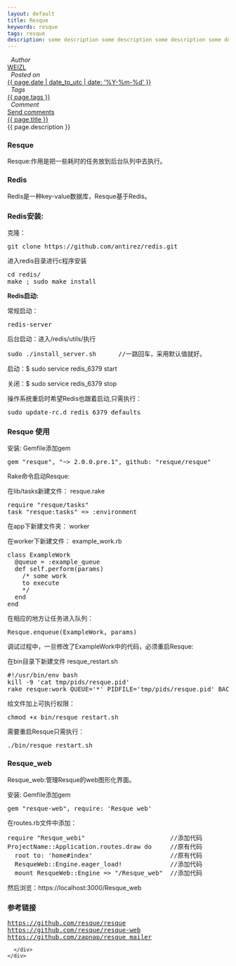 ```yaml
---
layout: default 
title: Resque
keywords: resque
tags: resque
description: some description some description some description some description
---
```

<div class="article-container">
  <div class="blog-info blog-margin-bottom"> 
    <div class="blog-item-head">
      <div class="blog-item-pencil">
        <i class="fa fa-file-text fa-2x"></i>
      </div>
      <div class="blog-item-author">
        <i class="fa fa-user">&nbsp;&nbsp;Author</i>
        <div class="author-link">
          <a href="/">WEIZL</a>
        </div> 
      </div>
      <div class="blog-item-clock">
        <i class="fa fa-clock-o">&nbsp;&nbsp;Posted on</i>
        <div class="clock-link">
          <a href="/">{{ page.date | date_to_utc | date: '%Y-%m-%d' }}</a>
        </div> 
      </div>
      <div class="blog-item-tags">
        <i class="fa fa-tags">&nbsp;&nbsp;Tags</i>
        <div class="tag-link">
          <a href="/">{{ page.tags }}</a>
        </div> 
      </div>
      <div class="blog-item-comment">
        <i class="fa fa-comment">&nbsp;&nbsp;Comment</i>
        <div class="comment-link">
          <a href="/">Send comments</a>
        </div> 
      </div>
    </div>
    <div class="blog-item-info blog-padding-bottom">
      <div class="blog-item-title"><a href="{{ page.url }}">{{ page.title }}</a></div>
      <div class="blog-item-description">
        {{ page.description }}
      </div>
      <div class="blog-item-content">
        <h3>Resque</h3>
        <p>Resque:作用是把一些耗时的任务放到后台队列中去执行。</p>
        <h3>Redis</h3>
        <p>Redis是一种key-value数据库，Resque基于Redis。</p>
        <h3>Redis安装:</h3>
        <p>克隆：</p>
<pre>
git clone https://github.com/antirez/redis.git
</pre>

<p>进入redis目录进行c程序安装</p>

<pre>
cd redis/ 
make ; sudo make install
</pre>

<p><b>Redis启动:</b></p>
<p>常规启动：</p>

<pre>
redis-server
</pre>

<p>后台启动：进入/redis/utils/执行</p>

<pre>
sudo ./install_server.sh      //一路回车，采用默认值就好。
</pre>

<p>启动：$ sudo service redis_6379 start</p>
<p>关闭：$ sudo service redis_6379 stop</p>
<p>操作系统重启时希望Redis也跟着启动,只需执行：</p>

<pre>
sudo update-rc.d redis_6379 defaults
</pre>

<h3>Resque 使用</h3>
<p>安装: Gemfile添加gem</p> 

<pre>
gem "resque", "~> 2.0.0.pre.1", github: "resque/resque"
</pre>

<p>Rake命令启动Resque:</p>
<p>在lib/tasks新建文件： resque.rake</p>

<pre>
require "resque/tasks" 
task "resque:tasks" => :environment
</pre>

<p>在app下新建文件夹： worker</p>
<p>在worker下新建文件： example_work.rb</p>

<pre>
class ExampleWork 
  @queue = :example_queue
  def self.perform(params)
    /* some work
    to execute 
    */
  end  
end 
</pre>

<p>在相应的地方让任务进入队列：</p>

<pre>
Resque.enqueue(ExampleWork, params)
</pre>

<p>调试过程中，一旦修改了ExampleWork中的代码，必须重启Resque:</p>
<p>在bin目录下新建文件 resque_restart.sh </p>

<pre>
#!/usr/bin/env bash
kill -9 'cat tmp/pids/resque.pid' 
rake resque:work QUEUE='*' PIDFILE='tmp/pids/resque.pid' BACKGROUND=yes
</pre>

<p>给文件加上可执行权限： </p>

<pre>
chmod +x bin/resque_restart.sh
</pre>

<p>需要重启Resque只需执行：</p>

<pre>
./bin/resque_restart.sh
</pre>

<h3>Resque_web</h3>
<p>Resque_web:管理Resque的web图形化界面。</p>
<p>安装: Gemfile添加gem</p>

<pre>
gem "resque-web", require: 'Resque_web' 
</pre>

<p>在routes.rb文件中添加：</p>

<pre>
require "Resque_webi"                       //添加代码
ProjectName::Application.routes.draw do     //原有代码
  root to: 'home#index'                     //原有代码
  ResqueWeb::Engine.eager_load!             //添加代码
  mount ResqueWeb::Engine => "/Resque_web"  //添加代码
</pre>

<p>然后浏览：https://localhost:3000/Resque_web</p>
<h3>参考链接</h3>

<pre>
<a href="https://github.com/resque/resque">https://github.com/resque/resque</a>
<a href="https://github.com/resque/resque-web ">https://github.com/resque/resque-web</a>
<a href="http://railscasts.com/episodes/271-resque">https://github.com/zapnap/resque_mailer</a>
</pre>

      </div>
    </div>
  </div>
</div>
